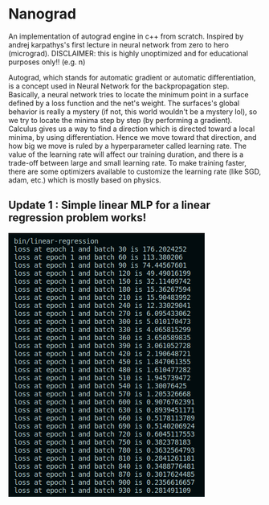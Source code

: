 # Nanograd

An implementation of autograd engine in c++ from scratch. Inspired by andrej karpathys's first lecture in neural network from zero to hero (micrograd).
DISCLAIMER: this is highly unoptimized and for educational purposes only!! (e.g. n)

Autograd, which stands for automatic gradient or automatic differentiation, is a concept used in Neural Network for the backpropagation step.
Basically, a neural network tries to locate the minimum point in a surface defined by a loss function and the net's weight.
The surfaces's global behavior is really a mystery (if not, this world wouldn't be a mystery lol), so we try to locate the minima step by step (by performing a gradient).
Calculus gives us a way to find a direction which is directed toward a local minima, by using differentiation.
Hence we move toward that direction, and how big we move is ruled by a hyperparameter called learning rate.
The value of the learning rate will affect our training duration, and there is a trade-off between large and small learning rate.
To make training faster, there are some optimizers available to customize the learning rate (like SGD, adam, etc.) which is mostly based on physics.

## Update 1 : Simple linear MLP for a linear regression problem works!

![lin-reg](./assets/train-linear-regression.png)
